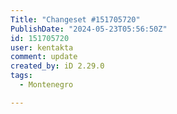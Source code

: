 ```yaml
---
Title: "Changeset #151705720"
PublishDate: "2024-05-23T05:56:50Z"
id: 151705720
user: kentakta
comment: update
created_by: iD 2.29.0
tags:
  - Montenegro

---
```

